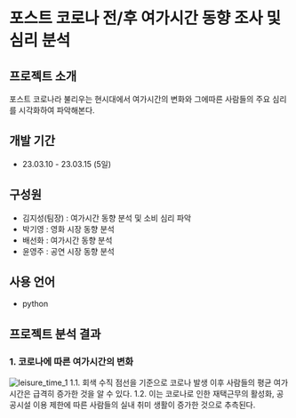# 포스트 코로나 전/후 여가시간 동향 조사 및 심리 분석

## 프로젝트 소개
포스트 코로나라 불리우는 현시대에서 여가시간의 변화와 그에따른 사람들의 주요 심리를 시각화하여 파악해본다.
<br>

## 개발 기간
 * 23.03.10 - 23.03.15 (5일)

## 구성원
 - 김지성(팀장) : 여가시간 동향 분석 및 소비 심리 파악
 - 박기영 : 영화 시장 동향 분석
 - 배선화 : 여가시간 동향 분석
 - 윤영주 : 공연 시장 동향 분석

## 사용 언어
 - python

## 프로젝트 분석 결과

### 1. 코로나에 따른 여가시간의 변화
![leisure_time_1](https://github.com/intelligence-kim/LeisureTrends/assets/128572870/ad574970-2a84-4076-b105-f5eb4aa4fa99)
 1.1. 회색 수직 점선을 기준으로 코로나 발생 이후 사람들의 평균 여가시간은 급격히 증가한 것을 알 수 있다.
 1.2. 이는 코로나로 인한 재택근무의 활성화, 공공시설 이용 제한에 따른 사람들의 실내 취미 생활이 증가한 것으로 추측된다.

